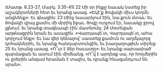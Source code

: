 (Մատթ. 8.23-27, Մարկ. 3.35-41)
22 Մի օր ինքը նաւակ նստեց իր աշակերտների հետ եւ նրանց ասաց. «Եկէ՛ք ծովակի միւս կողմն անցնենք»: Եւ գնացին: 23 Մինչ նաւարկում էին, նա քուն մտաւ: Եւ ծովակի վրայ քամու մի մրրիկ իջաւ. ծովը ուռչում էր, նաւակը ջրով լցնում. եւ նրանք տագնապի էին մատնուել: 24 Մօտեցան արթնացրին նրան եւ ասացին. «Վարդապե՛տ, Վարդապե՛տ, ահա կորչում ենք»: Եւ նա վեր կենալով՝ սաստեց քամուն ու աղմկայոյզ կոհակներին, եւ նրանք հանդարտուեցին, եւ խաղաղութիւն տիրեց: 25 Եւ նրանց ասաց. «Ո՞ւր է ձեր հաւատը»: Եւ նրանք սարսափած՝ զարմացան եւ ասում էին միմեանց. «Ո՞վ է արդեօք սա, որ հողմերին ու ջրերին անգամ հրաման է տալիս, եւ դրանք հնազանդւում են սրան»:
